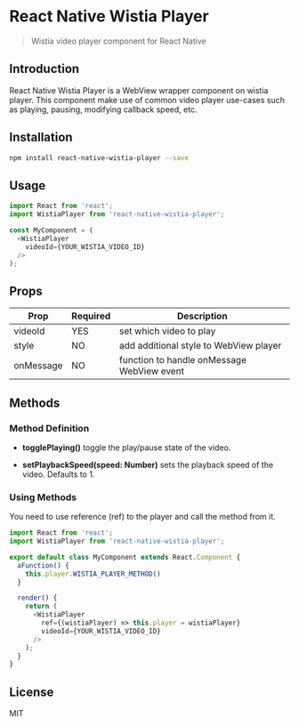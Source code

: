 # React Native Wistia Player

> Wistia video player component for React Native

## Introduction

React Native Wistia Player is a WebView wrapper component on wistia player. This component make use of common video player use-cases such as playing, pausing, modifying callback speed, etc.

## Installation

```bash
npm install react-native-wistia-player --save
```

## Usage

```javascript
import React from 'react';
import WistiaPlayer from 'react-native-wistia-player';

const MyComponent = (
  <WistiaPlayer
    videoId={YOUR_WISTIA_VIDEO_ID}
  />
);

```

## Props

| Prop      | Required | Description                                |
|-----------|----------|--------------------------------------------|
| videoId   | YES      | set which video to play                    |
| style     | NO       | add additional style to WebView player     |
| onMessage | NO       | function to handle onMessage WebView event |

## Methods

### Method Definition

- **togglePlaying()**
  toggle the play/pause state of the video.

- **setPlaybackSpeed(speed: Number)**
  sets the playback speed of the video. Defaults to 1.

### Using Methods

You need to use reference (ref) to the player and call the method from it.

```javascript
import React from 'react';
import WistiaPlayer from 'react-native-wistia-player';

export default class MyComponent extends React.Component {
  aFunction() {
    this.player.WISTIA_PLAYER_METHOD()
  }

  render() {
    return (
      <WistiaPlayer
        ref={(wistiaPlayer) => this.player = wistiaPlayer}
        videoId={YOUR_WISTIA_VIDEO_ID}
      />
    );
  }
}
```

## License

MIT